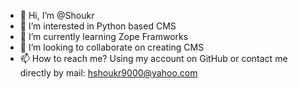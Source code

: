 - 👋 Hi, I’m @Shoukr
- 👀 I’m interested in Python based CMS
- 🌱 I’m currently learning Zope Framworks
- 💞️ I’m looking to collaborate on creating CMS 
- 📫 How to reach me? Using my account on GitHub or contact me directly by mail: hshoukr9000@yahoo.com

<!---
Shoukr/Shoukr is a ✨ special ✨ repository because its `README.md` (this file) appears on your GitHub profile.
You can click the Preview link to take a look at your changes.
--->
